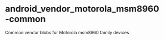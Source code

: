 android_vendor_motorola_msm8960-common
======================================

Common vendor blobs for Motorola msm8960 family devices
